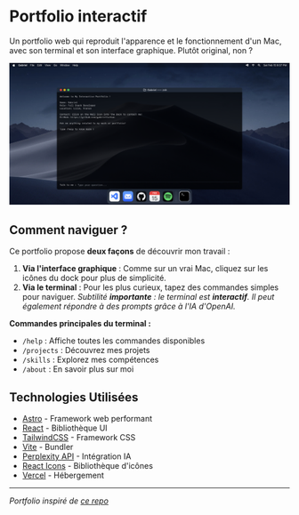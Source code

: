 # Portfolio interactif

Un portfolio web qui reproduit l'apparence et le fonctionnement d'un Mac, avec son terminal et son interface graphique. 
Plutôt original, non ?

![Image du portfolio interactif](/src/assets/images/portfolio-readme.png)

## Comment naviguer ?

Ce portfolio propose **deux façons** de découvrir mon travail :

1. **Via l'interface graphique** : Comme sur un vrai Mac, cliquez sur les icônes du dock pour plus de simplicité.
2. **Via le terminal** : Pour les plus curieux, tapez des commandes simples pour naviguer.
*Subtilité **importante** : le terminal est **interactif**. Il peut également répondre à des prompts grâce à l'IA d'OpenAI.*

**Commandes principales du terminal :**
- `/help` : Affiche toutes les commandes disponibles
- `/projects` : Découvrez mes projets
- `/skills` : Explorez mes compétences
- `/about` : En savoir plus sur moi

## Technologies Utilisées

- [Astro](https://astro.build/) - Framework web performant
- [React](https://reactjs.org/) - Bibliothèque UI
- [TailwindCSS](https://tailwindcss.com/) - Framework CSS
- [Vite](https://vitejs.dev/) - Bundler
- [Perplexity API](https://www.perplexity.ai/api) - Intégration IA
- [React Icons](https://react-icons.github.io/react-icons/) - Bibliothèque d'icônes
- [Vercel](https://vercel.com/) - Hébergement

---

*Portfolio inspiré de [ce repo](https://github.com/JohnnyCulbreth/macos-terminal-portfolio)*